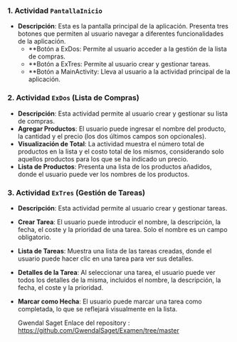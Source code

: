 ### 1. Actividad `PantallaInicio`
- **Descripción**: Esta es la pantalla principal de la aplicación. Presenta tres botones que permiten al usuario navegar a diferentes funcionalidades de la aplicación.
  - **Botón a ExDos: Permite al usuario acceder a la gestión de la lista de compras.
  - **Botón a ExTres: Permite al usuario crear y gestionar tareas.
  - **Botón a MainActivity: Lleva al usuario a la actividad principal de la aplicación.

### 2. Actividad `ExDos` (Lista de Compras)
- **Descripción**: Esta actividad permite al usuario crear y gestionar su lista de compras.
- **Agregar Productos**: El usuario puede ingresar el nombre del producto, la cantidad y el precio (los dos últimos campos son opcionales).
- **Visualización de Total**: La actividad muestra el número total de productos en la lista y el costo total de los mismos, considerando solo aquellos productos para los que se ha indicado un precio.
- **Lista de Productos**: Presenta una lista de los productos añadidos, donde el usuario puede ver los nombres de los productos.

### 3. Actividad `ExTres` (Gestión de Tareas)
- **Descripción**: Esta actividad permite al usuario crear y gestionar tareas.
- **Crear Tarea**: El usuario puede introducir el nombre, la descripción, la fecha, el coste y la prioridad de una tarea. Solo el nombre es un campo obligatorio.
- **Lista de Tareas**: Muestra una lista de las tareas creadas, donde el usuario puede hacer clic en una tarea para ver sus detalles.
- **Detalles de la Tarea**: Al seleccionar una tarea, el usuario puede ver todos los detalles de la misma, incluidos el nombre, la descripción, la fecha, el coste y la prioridad.
- **Marcar como Hecha**: El usuario puede marcar una tarea como completada, lo que se reflejará visualmente en la lista.

  Gwendal Saget
  Enlace del repository : https://github.com/GwendalSaget/Examen/tree/master
